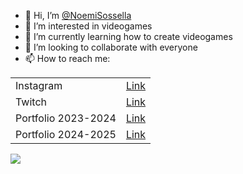 - 👋 Hi, I’m [@NoemiSossella](https://github.com/NoemiSossella)
- 👀 I’m interested in videogames
- 🌱 I’m currently learning how to create videogames
- 💞️ I’m looking to collaborate with everyone
- 📫 How to reach me:

| | |
| --- | --- |
| Instagram | [Link](https://www.instagram.com/_k0rby) |
| Twitch | [Link](https://www.twitch.tv/k0rbychan) |
| Portfolio 2023-2024 | [Link](https://www.canva.com/design/DAGH1R8Hg4g/V09Mm17jnM2Bmg-mEcS31g/view?utm_content=DAGH1R8Hg4g&utm_campaign=designshare&utm_medium=link&utm_source=editor) |
| Portfolio 2024-2025 | [Link](https://www.canva.com/design/DAGoKbCVHDw/vEN__IpsFqfIOsYqg129Tw/view?utm_content=DAGoKbCVHDw&utm_campaign=designshare&utm_medium=link2&utm_source=uniquelinks&utlId=h7aee3af68e) |

![](https://i.pinimg.com/736x/7f/1d/5f/7f1d5fa47262f06f0c65c9c2a76f7599.jpg)

<!---
NoemiSossella/NoemiSossella is a ✨ special ✨ repository because its `README.md` (this file) appears on your GitHub profile.
You can click the Preview link to take a look at your changes.
--->
